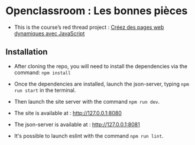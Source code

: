 # Openclassroom : Les bonnes pièces

* This is the course’s red thread project : [Créez des pages web dynamiques avec JavaScript](https://openclassrooms.com/fr/courses/7697016-creez-des-pages-web-dynamiques-avec-javascript)

## Installation

* After cloning the repo, you will need to install the dependencies via the command:  `npm install`

* Once the dependencies are installed, launch the json-server, typing `npm run start` in the terminal. 

* Then launch the site server with the command `npm run dev`.

* The site is available at : http://127.0.0.1:8080
* The json-server is available at : http://127.0.0.1:8081

* It's possible to launch eslint with the command `npm run lint`.